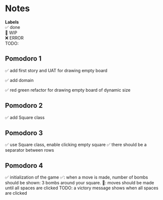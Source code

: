 # Notes

**Labels**  
✅ done  
🚧 WIP  
❌ ERROR  
TODO:

## Pomodoro 1

✅ add first story and UAT for drawing empty board

✅ add domain

✅ red green refactor for drawing empty board of dynamic size

## Pomodoro 2

✅ add Square class

## Pomodoro 3

✅ use Square class, enable clicking empty square
✅ there should be a separator between rows

## Pomodoro 4

✅ initialization of the game
✅: when a move is made, number of bombs should be shown: 3 bombs around your square.
🚧: moves should be made until all spaces are clicked
TODO: a victory message shows when all spaces are clicked
